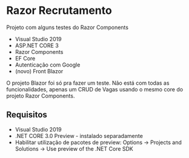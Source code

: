 # Razor Recrutamento
Projeto com alguns testes do Razor Components

* Visual Studio 2019
* ASP.NET CORE 3
* Razor Components
* EF Core
* Autenticação com Google
* (novo) Front Blazor

O projeto Blazor foi só pra fazer um teste. Não está com todas as funcionalidades, apenas um CRUD de Vagas usando o mesmo core do projeto Razor Components.

## Requisitos

* Visual Studio 2019
* .NET CORE 3.0 Preview - instalado separadamente
* Habilitar utilização de pacotes de preview: Options -> Projects and Solutions -> Use preview of the .NET Core SDK
